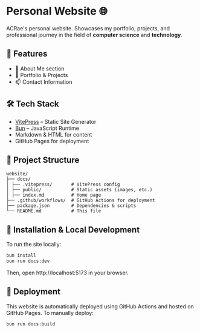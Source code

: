 # Personal Website 🌐

ACRae's personal website. Showcases my portfolio, projects, and professional journey in the field of **computer science** and **technology**.

## 🚀 Features
- 🌟 About Me section
- 📂 Portfolio & Projects
- 📫 Contact Information

## 🛠️ Tech Stack
- [VitePress](https://vitepress.dev/) – Static Site Generator
- [Bun](https://bun.sh/) – JavaScript Runtime
- Markdown & HTML for content
- GitHub Pages for deployment

## 📂 Project Structure
```
website/ 
├── docs/ 
│ ├── .vitepress/       # VitePress config 
│ ├── public/           # Static assets (images, etc.) 
│ ├── index.md          # Home page 
├── .github/workflows/  # GitHub Actions for deployment 
├── package.json        # Dependencies & scripts 
└── README.md           # This file
```

## 🚀 Installation & Local Development
To run the site locally:
```sh
bun install
bun run docs:dev
```
Then, open http://localhost:5173 in your browser.

## 🚀 Deployment
This website is automatically deployed using GitHub Actions and hosted on GitHub Pages.
To manually deploy:
```bash
bun run docs:build
```